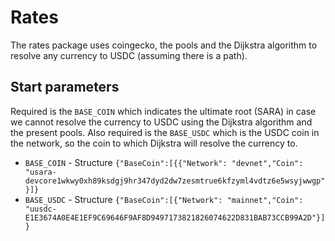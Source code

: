 # Rates

The rates package uses coingecko, the pools and the Dijkstra algorithm to resolve any currency to USDC (assuming there is a path).

## Start parameters

Required is the `BASE_COIN` which indicates the ultimate root (SARA) in case we cannot resolve the currency to USDC using the Dijkstra algorithm and the present pools.
Also required is the `BASE_USDC` which is the USDC coin in the network, so the coin to which Dijkstra will resolve the currency to.

- `BASE_COIN` - Structure `{"BaseCoin":[{{"Network": "devnet","Coin": "usara-devcore1wkwy0xh89ksdgj9hr347dyd2dw7zesmtrue6kfzyml4vdtz6e5wsyjwwgp"}]}`
- `BASE_USDC` - Structure `{"BaseCoin":[{"Network": "mainnet","Coin": "uusdc-E1E3674A0E4E1EF9C69646F9AF8D9497173821826074622D831BAB73CCB99A2D"}]}`